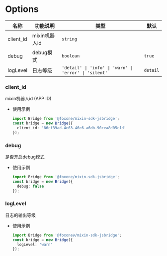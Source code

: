 # Options

| 名称 | 功能说明 | 类型 | 默认 |
| --- | --- | --- | --- |
| client_id | mixin机器人id | `string` |  |
| debug | debug模式 | `boolean` | `true` |
| logLevel | 日志等级 | `'detail' \| 'info' \| 'warn' \| 'error' \| 'silent'` | `detail` |

### client_id
mixin机器人id (APP ID)

- 使用示例
  ```typescript
  import Bridge from '@foxone/mixin-sdk-jsbridge';
  const bridge = new Bridge({
    client_id: '86cf39ad-4e63-46c6-a6db-90cea8d05c1d'
  });
  ```

### debug
是否开启debug模式

- 使用示例
  ```typescript
  import Bridge from '@foxone/mixin-sdk-jsbridge';
  const bridge = new Bridge({
    debug: false
  });
  ```

### logLevel
日志的输出等级

- 使用示例
  ```typescript
  import Bridge from '@foxone∂/mixin-sdk-jsbridge';
  const bridge = new Bridge({
    logLevel: 'warn'
  });
  ```